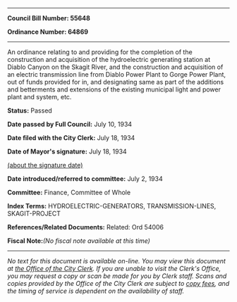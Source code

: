 

********

**Council Bill Number: 55648**
   
**Ordinance Number: 64869**
********

 An ordinance relating to and providing for the completion of the construction and acquisition of the hydroelectric generating station at Diablo Canyon on the Skagit River, and the construction and acquisition of an electric transmission line from Diablo Power Plant to Gorge Power Plant, out of funds provided for in, and designating same as part of the additions and betterments and extensions of the existing municipal light and power plant and system, etc.

**Status:** Passed
   
**Date passed by Full Council:** July 10, 1934
   
**Date filed with the City Clerk:** July 18, 1934
   
**Date of Mayor's signature:** July 18, 1934
   
[(about the signature date)](/~public/approvaldate.htm)
   
   
   
**Date introduced/referred to committee:** July 2, 1934
   
**Committee:** Finance, Committee of Whole
   
   
**Index Terms:** HYDROELECTRIC-GENERATORS, TRANSMISSION-LINES, SKAGIT-PROJECT

**References/Related Documents:** Related: Ord 54006

**Fiscal Note:**_(No fiscal note available at this time)_
********

_No text for this document is available on-line. You may view this document at [the Office of the City Clerk](http://www.seattle.gov/leg/clerk/contactUs.htm). If you are unable to visit the Clerk's Office, you may request a copy or scan be made for you by Clerk staff. Scans and copies provided by the Office of the City Clerk are subject to [copy fees](http://clerk.seattle.gov/~public/clerkfees.htm), and the timing of service is dependent on the availability of staff._

